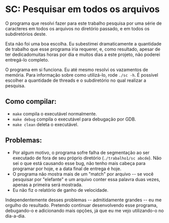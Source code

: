 # SC: Pesquisar em todos os arquivos

O programa que resolvi fazer para este trabalho pesquisa por uma série de caracteres em todos os arquivos no diretório passado, e em todos os subdiretórios deste.

Esta não foi uma boa escolha. Eu subestimei dramaticamente a quantidade de trabalho que esse programa iria requerer, e, como resultado, apesar de ter dedicadomuitas horas por dia e muitos dias a este projeto, não poderei entregá-lo completo.

O programa em si funciona. Eu até mesmo resolvi os vazamentos de memória. Para informação sobre como utilizá-lo, rode `./sc -h`. É possível escolher a quantidade de threads e o subdiretório no qual realizar a pesquisa.

## Como compilar:

- `make` compila o executável normalmente.
- `make debug` compila o executável para debugação por GDB.
- `make clean` deleta o executável.

## Problemas:

- Por algum motivo, o programa sofre falha de segmentação ao ser executado de fora de seu próprio diretório (`./trabalho1/sc abcde`). Não sei o que está causando esse bug, não tenho mais cabeça para programar por hoje, e a data final de entrega é hoje.
- O programa não mostra mais de um "match" por arquivo -- se você pesquisar por "elefante" e um arquivo conter essa palavra duas vezes, apenas a primeira será mostrada.
- Eu não fiz o relatório de ganho de velocidade.

Independentemente desses problemas -- admitidamente grandes -- eu me orgulho do resultado. Pretendo continuar desenvolvendo esse programa, debugando-o e adicionando mais opções, já que eu me vejo utilizando-o no dia-a-dia.
